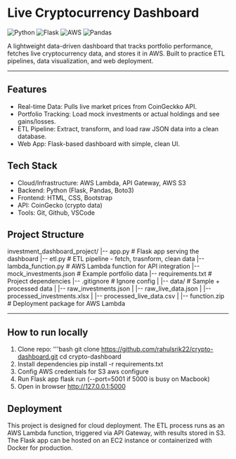# Live Cryptocurrency Dashboard

![Python](https://img.shields.io/badge/Python-3.10-blue.svg)
![Flask](https://img.shields.io/badge/Flask-2.3-lightgrey.svg)
![AWS](https://img.shields.io/badge/AWS-S3%20%7C%20Lambda-orange.svg)
![Pandas](https://img.shields.io/badge/Pandas-2.0-green.svg)

A lightweight data-driven dashboard that tracks portfolio performance, fetches live cryptocurrency data, and stores it in AWS.
Built to practice ETL pipelines, data visualization, and web deployment.

---

## Features
- Real-time Data: Pulls live market prices from CoinGeckko API.
- Portfolio Tracking: Load mock investments or actual holdings and see gains/losses.
- ETL Pipeline: Extract, transform, and load raw JSON data into a clean database.
- Web App: Flask-based dashboard with simple, clean UI.

## Tech Stack
- Cloud/Infrastructure: AWS Lambda, API Gateway, AWS S3
- Backend: Python (Flask, Pandas, Boto3)
- Frontend: HTML, CSS, Bootstrap
- API: CoinGecko (crypto data)
- Tools: Git, Github, VSCode

## Project Structure
investment_dashboard_project/
|-- app.py                   # Flask app serving the dashboard
|-- etl.py                   # ETL pipeline - fetch, trasnform, clean data
|-- lambda_function.py       # AWS Lambda function for API integration
|-- mock_investments.json    # Example portfolio data
|-- requirements.txt         # Project dependencies
|-- .gitignore               # Ignore config
|
|-- data/                    # Sample + processed data
|    |-- raw_investments.json
|    |-- raw_live_data.json
|    |-- processed_investments.xlsx
|    |-- processed_live_data.csv
|
|-- function.zip             # Deployment package for AWS Lambda

---

## How to run locally
1. Clone repo:
  '''bash
  git clone https://github.com/rahulsrik22/crypto-dashboard.git
  cd crypto-dashboard
2. Install dependencies
  pip install -r requirements.txt
3. Config AWS credentials for S3
  aws configure
4. Run Flask app
  flask run (--port=5001 if 5000 is busy on Macbook)
5. Open in browser
  http://127.0.0.1:5000

## Deployment
This project is designed for cloud deployment. The ETL process runs as an AWS Lambda function, triggered via API Gateway, with results stored in S3. The Flask app can be hosted on an EC2 instance or containerized with Docker for production.
